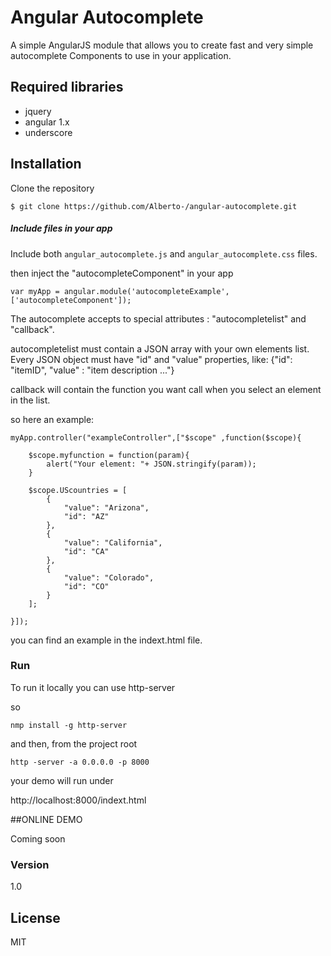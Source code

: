 # Angular Autocomplete

A simple AngularJS module that allows you to create fast and very simple autocomplete Components to use in your application.

## Required libraries

* jquery 
* angular 1.x
* underscore

## Installation

Clone the repository

```
$ git clone https://github.com/Alberto-/angular-autocomplete.git
```
##### Include files in your app

Include both `angular_autocomplete.js` and `angular_autocomplete.css` files.

then inject the "autocompleteComponent" in your app


```
var myApp = angular.module('autocompleteExample',['autocompleteComponent']);
```

The autocomplete accepts to special attributes :
"autocompletelist" and "callback".

autocompletelist must contain a JSON array with your own elements list. Every JSON object must have "id" and "value" properties, like: {"id": "itemID", "value" : "item description ..."}

callback will contain the function you want call when you select an element in the list.


so here an example:



```
myApp.controller("exampleController",["$scope" ,function($scope){

	$scope.myfunction = function(param){
		alert("Your element: "+ JSON.stringify(param));
    }

 	$scope.UScountries = [
	    {
	        "value": "Arizona",
	        "id": "AZ"
	    },
	    {
	        "value": "California",
	        "id": "CA"
	    },
	    {
	        "value": "Colorado",
	        "id": "CO"
    	}
    ];

}]);

```



you can find an example in the indext.html file.




### Run

To run it locally you can use http-server


so 

```
nmp install -g http-server

```

and then, from the project root 

```
http -server -a 0.0.0.0 -p 8000
```


your demo will run under

http://localhost:8000/indext.html


##ONLINE DEMO

Coming soon


### Version
1.0 

## License

MIT 

[view demo]: <http://angularautocomplete-enta.rhcloud.com/app/>